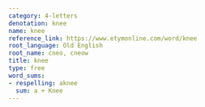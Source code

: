 ```yaml
---
category: 4-letters
denotation: knee
name: knee
reference_link: https://www.etymonline.com/word/knee
root_language: Old English
root_name: cneo, cneow
title: knee
type: free
word_sums:
- respelling: aknee
  sum: a + Knee
---
```

